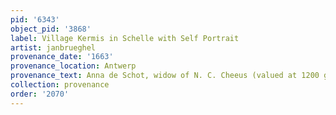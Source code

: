 ```yaml
---
pid: '6343'
object_pid: '3868'
label: Village Kermis in Schelle with Self Portrait
artist: janbrueghel
provenance_date: '1663'
provenance_location: Antwerp
provenance_text: Anna de Schot, widow of N. C. Cheeus (valued at 1200 guilders)
collection: provenance
order: '2070'
---
```


